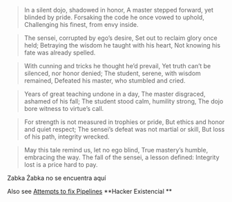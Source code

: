 > In a silent dojo, shadowed in honor,
A master stepped forward, yet blinded by pride.
Forsaking the code he once vowed to uphold,
Challenging his finest, from envy inside.

> The sensei, corrupted by ego’s desire,
Set out to reclaim glory once held;
Betraying the wisdom he taught with his heart,
Not knowing his fate was already spelled.

> With cunning and tricks he thought he’d prevail,
Yet truth can’t be silenced, nor honor denied;
The student, serene, with wisdom remained,
Defeated his master, who stumbled and cried.

> Years of great teaching undone in a day,
The master disgraced, ashamed of his fall;
The student stood calm, humility strong,
The dojo bore witness to virtue’s call.

> For strength is not measured in trophies or pride,
But ethics and honor and quiet respect;
The sensei’s defeat was not martial or skill,
But loss of his path, integrity wrecked.

> May this tale remind us, let no ego blind,
True mastery’s humble, embracing the way.
The fall of the sensei, a lesson defined:
Integrity lost is a price hard to pay.

Zabka Żabka no se encuentra aquí

Also see [Attempts to fix Pipelines](https://github.com/Coon-and-friends/Pipeline-Fix/tree/main) **Hacker Existencial
**
